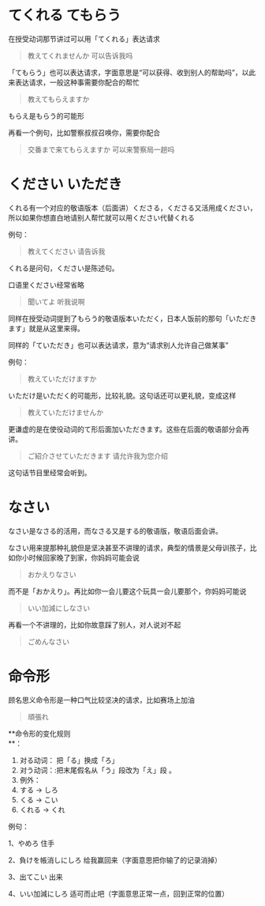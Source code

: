 # てくれる てもらう

在授受动词那节讲过可以用「てくれる」表达请求

> 教えてくれませんか
> 可以告诉我吗

「てもらう」也可以表达请求，字面意思是“可以获得、收到别人的帮助吗”，以此来表达请求，一般这种事需要你配合的帮忙

> 教えてもらえますか

もらえ是もらう的可能形

再看一个例句，比如警察叔叔召唤你，需要你配合

> 交番まで来てもらえますか
> 可以来警察局一趟吗

# ください いただき

くれる有一个对应的敬语版本（后面讲）くださる，くださる又活用成ください，所以如果你想直白地请别人帮忙就可以用ください代替くれる

例句：

> 教えてください
> 请告诉我

くれる是问句，ください是陈述句。

口语里ください经常省略

> 聞いてよ
> 听我说啊

同样在授受动词提到了もらう的敬语版本いただく，日本人饭前的那句「いただきます」就是从这里来得。

同样的「ていただき」也可以表达请求，意为“请求别人允许自己做某事”

例句：

> 教えていただけますか

いただけ是いただく的可能形，比较礼貌。这句话还可以更礼貌，变成这样

> 教えていただけませんか

更谦虚的是在使役动词的て形后面加いただきます。这些在后面的敬语部分会再讲。

> ご紹介させていただきます
> 请允许我为您介绍

这句话节目里经常会听到。

# なさい

なさい是なさる的活用，而なさる又是する的敬语版，敬语后面会讲。

なさい用来提那种礼貌但是坚决甚至不讲理的请求，典型的情景是父母训孩子，比如你小时候回家晚了到家，你妈妈可能会说

> おかえりなさい

而不是「おかえり」。再比如你一会儿要这个玩具一会儿要那个，你妈妈可能说

> いい加減にしなさい

再看一个不讲理的，比如你故意踩了别人，对人说对不起

> ごめんなさい

# 命令形

顾名思义命令形是一种口气比较坚决的请求，比如赛场上加油

> 頑張れ

**命令形的变化规则  
**：

1. 对る动词： 把「る」换成「ろ」
2. 对う动词：:把末尾假名从「う」段改为「え」段 。
3. 例外：
4. する → しろ
5. くる → こい
6. くれる → くれ

例句：

1、やめろ
   住手

2、負けを帳消しにしろ
给我赢回来（字面意思把你输了的记录消掉）

3、出てこい
出来

4、いい加減にしろ
适可而止吧（字面意思正常一点，回到正常的位置）



